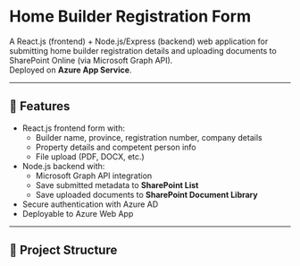 # Home Builder Registration Form

A React.js (frontend) + Node.js/Express (backend) web application for submitting home builder registration details and uploading documents to SharePoint Online (via Microsoft Graph API).  
Deployed on **Azure App Service**.

---

## 🚀 Features
- React.js frontend form with:
  - Builder name, province, registration number, company details
  - Property details and competent person info
  - File upload (PDF, DOCX, etc.)
- Node.js backend with:
  - Microsoft Graph API integration
  - Save submitted metadata to **SharePoint List**
  - Save uploaded documents to **SharePoint Document Library**
- Secure authentication with Azure AD
- Deployable to Azure Web App

---

## 📂 Project Structure

